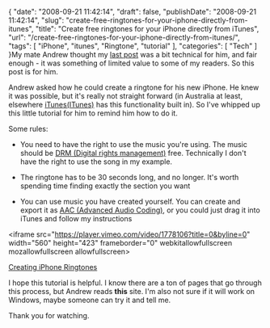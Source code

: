 {
    "date": "2008-09-21 11:42:14",
    "draft": false,
    "publishDate": "2008-09-21 11:42:14",
    "slug": "create-free-ringtones-for-your-iphone-directly-from-itunes",
    "title": "Create free ringtones for your iPhone directly from iTunes",
    "url": "\/create-free-ringtones-for-your-iphone-directly-from-itunes\/",
    "tags": [
        "iPhone",
        "itunes",
        "Ringtone",
        "tutorial"
    ],
    "categories": [
        "Tech"
    ]
}My mate Andrew thought my [last
post](//the.geekorium.com.au/css-positioning-tricks-for-beginners) was a
bit technical for him, and fair enough - it was something of limited
value to some of my readers. So this post is for him.

Andrew asked how he could create a ringtone for his new iPhone. He knew
it was possible, but it's really not straight forward (in Australia at
least, elsewhere [iTunes(ITunes)](http://www.apple.com/itunes/) has this
functionality built in). So I've whipped up this little tutorial for him
to remind him how to do it.

Some rules:

-   You need to have the right to use the music you're using. The music
    should be [DRM (Digital
    rights management)](http://en.wikipedia.org/wiki/Digital_rights_management) free.
    Technically I don't have the right to use the song in my example.

-   The ringtone has to be 30 seconds long, and no longer. It's worth
    spending time finding exactly the section you want

-   You can use music you have created yourself. You can create and
    export it as [AAC (Advanced
    Audio Coding)](http://en.wikipedia.org/wiki/Advanced_Audio_Coding),
    or you could just drag it into iTunes and follow my instructions

&lt;iframe src="https://player.vimeo.com/video/1778106?title=0&byline=0"
width="560" height="423" frameborder="0" webkitallowfullscreen
mozallowfullscreen allowfullscreen&gt;

[Creating iPhone
Ringtones](http://vimeo.com/1778106?pg=embed&sec=1778106)

I hope this tutorial is helpful. I know there are a ton of pages that go
through this process, but Andrew reads **this** site. I'm also not sure
if it will work on Windows, maybe someone can try it and tell me.

Thank you for watching.